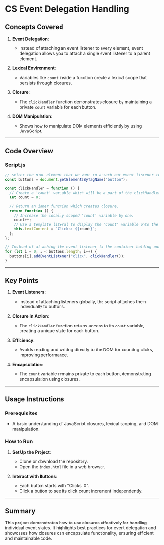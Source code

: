 # CS Event Delegation Handling

## Concepts Covered

1. **Event Delegation**:

   - Instead of attaching an event listener to every element, event delegation allows you to attach a single event listener to a parent element.

2. **Lexical Environment**:

   - Variables like `count` inside a function create a lexical scope that persists through closures.

3. **Closure**:

   - The `clickHandler` function demonstrates closure by maintaining a private `count` variable for each button.

4. **DOM Manipulation**:
   - Shows how to manipulate DOM elements efficiently by using JavaScript.

---

## Code Overview

### Script.js

```javascript
// Select the HTML element that we want to attach our event listener to.
const buttons = document.getElementsByTagName("button");

const clickHandler = function () {
  // Create a 'count' variable which will be a part of the clickHandler function's lexical environment.
  let count = 0;

  // Return an inner function which creates closure.
  return function () {
    // Increase the locally scoped 'count' variable by one.
    count++;
    // Use a template literal to display the 'count' variable onto the button element.
    this.textContent = `Clicks: ${count}`;
  };
};

// Instead of attaching the event listener to the container holding our buttons, we loop through our buttons and attach an event listener to each one.
for (let i = 0; i < buttons.length; i++) {
  buttons[i].addEventListener("click", clickHandler());
}
```

---

## Key Points

1. **Event Listeners**:

   - Instead of attaching listeners globally, the script attaches them individually to buttons.

2. **Closure in Action**:

   - The `clickHandler` function retains access to its `count` variable, creating a unique state for each button.

3. **Efficiency**:

   - Avoids reading and writing directly to the DOM for counting clicks, improving performance.

4. **Encapsulation**:
   - The `count` variable remains private to each button, demonstrating encapsulation using closures.

---

## Usage Instructions

### Prerequisites

- A basic understanding of JavaScript closures, lexical scoping, and DOM manipulation.

### How to Run

1. **Set Up the Project**:

   - Clone or download the repository.
   - Open the `index.html` file in a web browser.

2. **Interact with Buttons**:
   - Each button starts with "Clicks: 0".
   - Click a button to see its click count increment independently.

---

## Summary

This project demonstrates how to use closures effectively for handling individual event states. It highlights best practices for event delegation and showcases how closures can encapsulate functionality, ensuring efficient and maintainable code.
